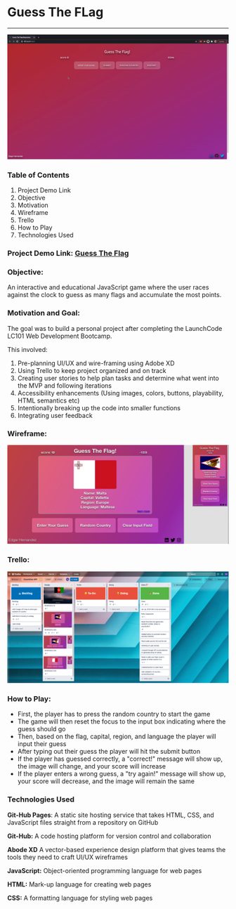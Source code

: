 # Guess The FLag

<hr>

![GIF of webapp in use](assets/guesstheflag.gif)

### Table of Contents

1. Project Demo Link
2. Objective
3. Motivation
4. Wireframe
5. Trello
6. How to Play
7. Technologies Used

### Project Demo Link: [Guess The Flag](https://eh-git-hub.github.io/countryAPI/)

### Objective:

An interactive and educational JavaScript game where the user races against the clock to guess as many flags and accumulate the most points.

### Motivation and Goal:

The goal was to build a personal project after completing the LaunchCode LC101 Web Development Bootcamp.

This involved: 

1. Pre-planning UI/UX and wire-framing using Adobe XD
2. Using Trello to keep project organized and on track
3. Creating user stories to help plan tasks and determine what went into the MVP and following iterations
4. Accessibility enhancements (Using images, colors, buttons, playability, HTML semantics etc)
5. Intentionally breaking up the code into smaller functions
6. Integrating user feedback

### Wireframe:

![Screenshot of Wireframe](assets/guesstheflagSC.png)

### Trello:

![Screenshot of Trello](assets/trelloSC.png)

### How to Play:

- First, the player has to press the random country to start the game
- The game will then reset the focus to the input box indicating where the guess should go 
- Then, based on the flag, capital, region, and language the player will input their guess
- After typing out their guess the player will hit the submit button
- If the player has guessed correctly, a "correct!" message will show up, the image will change, and your score will increase
- If the player enters a wrong guess, a "try again!" message will show up, your score will decrease, and the image will remain the same 

### Technologies Used

**Git-Hub Pages**: A static site hosting service that takes HTML, CSS, and JavaScript files straight from a repository on GitHub

**Git-Hub:** A code hosting platform for version control and collaboration

**Abode XD** A vector-based experience design platform that gives teams the tools they need to craft UI/UX wireframes

**JavaScript:** Object-oriented programming language for web pages

**HTML:** Mark-up language for creating web pages

**CSS:** A formatting language for styling web pages
